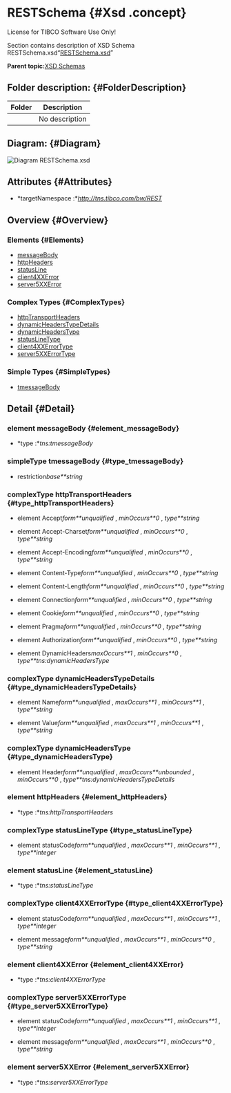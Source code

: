 # RESTSchema {#Xsd .concept}

License for TIBCO Software Use Only!

Section contains description of XSD Schema RESTSchema.xsd“[RESTSchema.xsd](RESTSchema.xsd)”

**Parent topic:**[XSD Schemas](../../../projects/tibco.bwce.sample.binding.rest.BookStore/common/xsd.md)

## Folder description: {#FolderDescription}

|Folder|Description|
|------|-----------|
| |No description|

## Diagram: {#Diagram}

![Diagram
              RESTSchema.xsd](RESTSchema.xsd.png)

## Attributes {#Attributes}

-   *targetNamespace :**http://tns.tibco.com/bw/REST*

## Overview {#Overview}

### Elements {#Elements}

-   [messageBody](#element_messageBody)
-   [httpHeaders](#element_httpHeaders)
-   [statusLine](#element_statusLine)
-   [client4XXError](#element_client4XXError)
-   [server5XXError](#element_server5XXError)

### Complex Types {#ComplexTypes}

-   [httpTransportHeaders](#type_httpTransportHeaders)
-   [dynamicHeadersTypeDetails](#type_dynamicHeadersTypeDetails)
-   [dynamicHeadersType](#type_dynamicHeadersType)
-   [statusLineType](#type_statusLineType)
-   [client4XXErrorType](#type_client4XXErrorType)
-   [server5XXErrorType](#type_server5XXErrorType)

### Simple Types {#SimpleTypes}

-   [tmessageBody](#type_tmessageBody)

## Detail {#Detail}

### element messageBody {#element_messageBody}

-   *type :**tns:tmessageBody*

### simpleType tmessageBody {#type_tmessageBody}

-   restriction*base**string*

### complexType httpTransportHeaders {#type_httpTransportHeaders}

-   element Accept*form**unqualified* , *minOccurs**0* , *type**string*

-   element Accept-Charset*form**unqualified* , *minOccurs**0* , *type**string*

-   element Accept-Encoding*form**unqualified* , *minOccurs**0* , *type**string*

-   element Content-Type*form**unqualified* , *minOccurs**0* , *type**string*

-   element Content-Length*form**unqualified* , *minOccurs**0* , *type**string*

-   element Connection*form**unqualified* , *minOccurs**0* , *type**string*

-   element Cookie*form**unqualified* , *minOccurs**0* , *type**string*

-   element Pragma*form**unqualified* , *minOccurs**0* , *type**string*

-   element Authorization*form**unqualified* , *minOccurs**0* , *type**string*

-   element DynamicHeaders*maxOccurs**1* , *minOccurs**0* , *type**tns:dynamicHeadersType*

### complexType dynamicHeadersTypeDetails {#type_dynamicHeadersTypeDetails}

-   element Name*form**unqualified* , *maxOccurs**1* , *minOccurs**1* , *type**string*

-   element Value*form**unqualified* , *maxOccurs**1* , *minOccurs**1* , *type**string*

### complexType dynamicHeadersType {#type_dynamicHeadersType}

-   element Header*form**unqualified* , *maxOccurs**unbounded* , *minOccurs**0* , *type**tns:dynamicHeadersTypeDetails*

### element httpHeaders {#element_httpHeaders}

-   *type :**tns:httpTransportHeaders*

### complexType statusLineType {#type_statusLineType}

-   element statusCode*form**unqualified* , *maxOccurs**1* , *minOccurs**1* , *type**integer*

### element statusLine {#element_statusLine}

-   *type :**tns:statusLineType*

### complexType client4XXErrorType {#type_client4XXErrorType}

-   element statusCode*form**unqualified* , *maxOccurs**1* , *minOccurs**1* , *type**integer*

-   element message*form**unqualified* , *maxOccurs**1* , *minOccurs**0* , *type**string*

### element client4XXError {#element_client4XXError}

-   *type :**tns:client4XXErrorType*

### complexType server5XXErrorType {#type_server5XXErrorType}

-   element statusCode*form**unqualified* , *maxOccurs**1* , *minOccurs**1* , *type**integer*

-   element message*form**unqualified* , *maxOccurs**1* , *minOccurs**0* , *type**string*

### element server5XXError {#element_server5XXError}

-   *type :**tns:server5XXErrorType*

